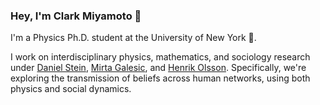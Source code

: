 ### Hey, I'm Clark Miyamoto 👋
I'm a Physics Ph.D. student at the University of New York 🗽. 

I work on interdisciplinary physics, mathematics, and sociology research under [Daniel Stein](https://scholar.google.com/citations?user=A2-9yy0AAAAJ&hl=en), [Mirta Galesic](https://scholar.google.com/citations?user=CY0fIXsAAAAJ&hl=en), and [Henrik Olsson](https://scholar.google.com/citations?user=XKwkvxcAAAAJ&hl=en). Specifically, we're exploring the transmission of beliefs across human networks, using both physics and social dynamics. 
